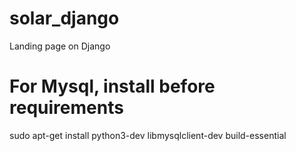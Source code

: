 # solar_django
Landing page on Django

# For Mysql, install before requirements
sudo apt-get install python3-dev libmysqlclient-dev build-essential

